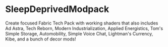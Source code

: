 # SleepDeprivedModpack
 Create focused Fabric Tech Pack with working shaders that also includes Ad Astra, Tech Reborn, Modern Industrialization, Applied Energistics, Tom's Simple Storage, Automobility, Simple Voice Chat, Lightman's Currency, Kibe, and a bunch of decor mods!
